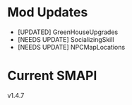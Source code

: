 # Mod Updates
- [UPDATED] GreenHouseUpgrades
- [NEEDS UPDATE] SocializingSkill
- [NEEDS UPDATE] NPCMapLocations

# Current SMAPI
v1.4.7
